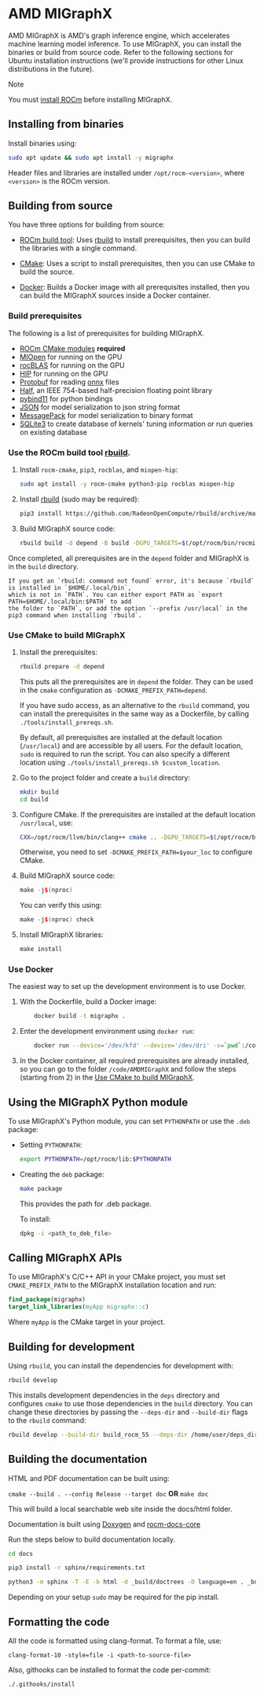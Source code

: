 # AMD MIGraphX

AMD MIGraphX is AMD's graph inference engine, which accelerates machine learning model inference.
To use MIGraphX, you can install the binaries or build from source code. Refer to the following sections
for Ubuntu installation instructions (we'll provide instructions for other Linux distributions in the future).

> [!NOTE] 
> You must [install ROCm](https://rocm.docs.amd.com/en/latest/deploy/linux/quick_start.html) before
> installing MIGraphX.

## Installing from binaries

Install binaries using:

```bash
sudo apt update && sudo apt install -y migraphx
```

Header files and libraries are installed under `/opt/rocm-<version>`, where `<version>` is the ROCm
version.

## Building from source

You have three options for building from source:

* [ROCm build tool](#use-the-rocm-build-tool-rbuild): Uses
  [rbuild](https://github.com/RadeonOpenCompute/rbuild) to install prerequisites, then you can build
  the libraries with a single command.

* [CMake](#use-cmake-to-build-migraphx): Uses a script to install prerequisites, then you can use
  CMake to build the source.

* [Docker](#use-docker): Builds a Docker image with all prerequisites installed, then you can build the
  MIGraphX sources inside a Docker container.

### Build prerequisites

The following is a list of prerequisites for building MIGraphX.

* [ROCm CMake modules](https://github.com/RadeonOpenCompute/rocm-cmake) **required**
* [MIOpen](https://github.com/ROCmSoftwarePlatform/MIOpen) for running on the GPU
* [rocBLAS](https://github.com/ROCmSoftwarePlatform/rocBLAS) for running on the GPU
* [HIP](https://github.com/ROCm-Developer-Tools/HIP) for running on the GPU
* [Protobuf](https://github.com/google/protobuf) for reading [onnx](https://github.com/onnx/onnx)
  files
* [Half](http://half.sourceforge.net/), an IEEE 754-based half-precision floating point library
* [pybind11](https://pybind11.readthedocs.io/en/stable/) for python bindings
* [JSON](https://github.com/nlohmann/json) for model serialization to json string format
* [MessagePack](https://msgpack.org/index.html) for model serialization to binary format
* [SQLite3](https://www.sqlite.org/index.html) to create database of kernels' tuning information or run queries on existing database

### Use the ROCm build tool [rbuild](https://github.com/RadeonOpenCompute/rbuild).

1. Install `rocm-cmake`, `pip3`, `rocblas`, and `miopen-hip`:

    ```bash
    sudo apt install -y rocm-cmake python3-pip rocblas miopen-hip
    ```

2. Install [rbuild](https://github.com/RadeonOpenCompute/rbuild) (sudo may be required):

    ```bash
    pip3 install https://github.com/RadeonOpenCompute/rbuild/archive/master.tar.gz
    ```

3. Build MIGraphX source code:

    ```bash
    rbuild build -d depend -B build -DGPU_TARGETS=$(/opt/rocm/bin/rocminfo | grep -o -m1 'gfx.*')
    ```

Once completed, all prerequisites are in the `depend` folder and MIGraphX is in the `build` directory.

```note
If you get an `rbuild: command not found` error, it's because `rbuild` is installed in `$HOME/.local/bin`,
which is not in `PATH`. You can either export PATH as `export PATH=$HOME/.local/bin:$PATH` to add
the folder to `PATH`, or add the option `--prefix /usr/local` in the pip3 command when installing `rbuild`.
```

### Use CMake to build MIGraphX

1. Install the prerequisites:

    ```bash
    rbuild prepare -d depend
    ```

    This puts all the prerequisites are in `depend` the folder. They can be used in the `cmake`
    configuration as `-DCMAKE_PREFIX_PATH=depend`.

    If you have sudo access, as an alternative to the `rbuild` command, you can install the prerequisites
    in the same way as a Dockerfile, by calling `./tools/install_prereqs.sh`.

    By default, all prerequisites are installed at the default location (`/usr/local`) and are accessible by all
    users. For the default location, `sudo` is required to run the script. You can also specify a different
    location using `./tools/install_prereqs.sh $custom_location`.

2. Go to the project folder and create a `build` directory:

    ```bash
    mkdir build
    cd build
    ```

3. Configure CMake. If the prerequisites are installed at the default location `/usr/local`, use:

    ```bash
    CXX=/opt/rocm/llvm/bin/clang++ cmake .. -DGPU_TARGETS=$(/opt/rocm/bin/rocminfo | grep -o -m1 'gfx.*')
    ```

    Otherwise, you need to set `-DCMAKE_PREFIX_PATH=$your_loc` to configure CMake.

4. Build MIGraphX source code:

    ```cpp
    make -j$(nproc)
    ```

    You can verify this using:

    ```cpp
    make -j$(nproc) check
    ```

5. Install MIGraphX libraries:

    ```cpp
    make install
    ```

### Use Docker

The easiest way to set up the development environment is to use Docker.

1. With the Dockerfile, build a Docker image:

    ```bash
        docker build -t migraphx .
    ```

2. Enter the development environment using `docker run`:

    ```bash
        docker run --device='/dev/kfd' --device='/dev/dri' -v=`pwd`:/code/AMDMIGraphX -w /code/AMDMIGraphX --group-add video -it migraphx
    ```

3. In the Docker container, all required prerequisites are already installed, so you can go to the folder
    `/code/AMDMIGraphX` and follow the steps (starting from 2) in the
    [Use CMake to build MIGraphX](#use-cmake-to-build-migraphx).

## Using the MIGraphX Python module

To use MIGraphX's Python module, you can set `PYTHONPATH` or use the `.deb` package:

* Setting `PYTHONPATH`:

    ```bash
    export PYTHONPATH=/opt/rocm/lib:$PYTHONPATH
    ```

* Creating the `deb` package:

    ```bash
    make package
    ```

    This provides the path for .deb package.

    To install:

    ```bash
    dpkg -i <path_to_deb_file>
    ```

## Calling MIGraphX APIs

To use MIGraphX's C/C++ API in your CMake project, you must set `CMAKE_PREFIX_PATH` to the
MIGraphX installation location and run:

```cmake
find_package(migraphx)
target_link_libraries(myApp migraphx::c)
```

Where `myApp` is the CMake target in your project.

## Building for development

Using `rbuild`, you can install the dependencies for development with:

```bash
rbuild develop
```

This installs development dependencies in the `deps` directory and configures `cmake` to use those
dependencies in the `build` directory. You can change these directories by passing the `--deps-dir` and
`--build-dir` flags to the `rbuild` command:

```bash
rbuild develop --build-dir build_rocm_55 --deps-dir /home/user/deps_dir
```

## Building the documentation

HTML and PDF documentation can be built using:

`cmake --build . --config Release --target doc` **OR** `make doc`

This will build a local searchable web site inside the docs/html folder.

Documentation is built using [Doxygen](http://www.stack.nl/~dimitri/doxygen/download.html) and [rocm-docs-core](https://github.com/RadeonOpenCompute/rocm-docs-core)

Run the steps below to build documentation locally.

```bash
cd docs

pip3 install -r sphinx/requirements.txt

python3 -m sphinx -T -E -b html -d _build/doctrees -D language=en . _build/html
```

Depending on your setup `sudo` may be required for the pip install.

## Formatting the code

All the code is formatted using clang-format. To format a file, use:

```clang
clang-format-10 -style=file -i <path-to-source-file>
```

Also, githooks can be installed to format the code per-commit:

```bash
./.githooks/install
```
